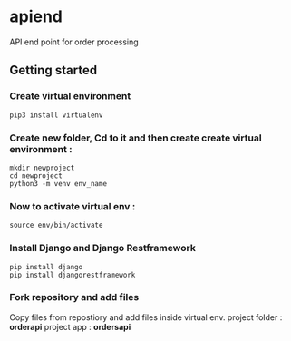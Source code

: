 # apiend
API end point for order processing

## Getting started
### Create virtual environment 
``` 
pip3 install virtualenv
```
### Create new folder, Cd to it and then create create virtual environment :
```
mkdir newproject
cd newproject
python3 -m venv env_name
```
### Now to activate virtual env :
```
source env/bin/activate
```
### Install Django and Django Restframework
```
pip install django
pip install djangorestframework
```
### Fork repository and add files 
Copy files from repostiory and add files inside virtual env.
project folder : **orderapi**
project app : **ordersapi**


